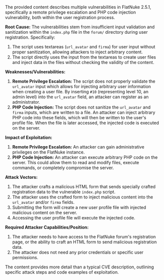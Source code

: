 The provided content describes multiple vulnerabilities in FlatNuke 2.5.1, specifically a remote privilege escalation and PHP code injection vulnerability, both within the user registration process.

**Root Cause:**
The vulnerabilities stem from insufficient input validation and sanitization within the `index.php` file in the `forum/` directory during user registration. Specifically:
1. The script uses textareas (`url_avatar` and `firma`) for user input without proper sanitization, allowing attackers to inject arbitrary content.
2. The script directly uses the input from the textareas to create user files and inject data in the files without checking the validity of the content.

**Weaknesses/Vulnerabilities:**
1.  **Remote Privilege Escalation:** The script does not properly validate the `url_avatar` input which allows for injecting arbitrary user information when creating a user file. By inserting `#10` (representing level 10, an admin level) into the `url_avatar` field, an attacker can register as an administrator.
2.  **PHP Code Injection:** The script does not sanitize the `url_avatar` and `firma` inputs, which are written to a file. An attacker can inject arbitrary PHP code into these fields, which will then be written to the user's profile file. When the file is later accessed, the injected code is executed on the server.

**Impact of Exploitation:**
1.  **Remote Privilege Escalation:** An attacker can gain administrative privileges on the FlatNuke instance.
2.  **PHP Code Injection:** An attacker can execute arbitrary PHP code on the server. This could allow them to read and modify files, execute commands, or completely compromise the server.

**Attack Vectors:**
1.  The attacker crafts a malicious HTML form that sends specially crafted registration data to the vulnerable `index.php` script.
2.  The attacker uses the crafted form to inject malicious content into the `url_avatar` and/or `firma` fields.
3.  Submitting the form will create a new user profile file with injected malicious content on the server.
4.  Accessing the user profile file will execute the injected code.

**Required Attacker Capabilities/Position:**
1. The attacker needs to have access to the FlatNuke forum's registration page, or the ability to craft an HTML form to send malicious registration data.
2. The attacker does not need any prior credentials or specific user permissions.

The content provides more detail than a typical CVE description, outlining specific attack steps and code examples of exploitation.